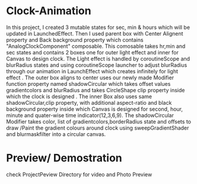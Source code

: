 # Clock-Animation
In this project, I created 3 mutable states for sec, min & hours which will be updated in LaunchedEffect.
Then I used parent box with Center Alignent property and Back background property which contains "AnalogClockComponent" composable. This comosable takes hr,min and sec states and contains 2 boxes
one for outer light effect and inner for Canvas to design clock.
The Light effect is handled by coroutineScope and blurRadius states and using coroutineScope launcher to adjust blurRadius through our animation in LaunchEffect which creates infinitely for light effect .
The outer box aligns to center uses our newly made Modifier function property named shadowCircular
which takes offset values gradientcolors and blurRadius and takes CircleShape clip property inside which the clock is designed .
The inner Box also uses same shadowCircular,clip property, with additional aspect-ratio and black background property inside which Canvas is designed for second, hour, minute and quater-wise time indicator(12,3,6,9).
The shadowCircular Modifier takes color, list of gradientcolors,borderRadius state and offsets to draw /Paint  the gradient colours around clock using sweepGradientShader and blurmaskfilter into a circular canvas. 
# Preview/ Demostration
check ProjectPeview Directory for video and Photo Preview
